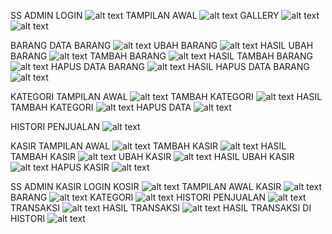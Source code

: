 SS ADMIN
LOGIN
![alt text](https://github.com/PatriciaDianPaska/tokosouvenir/blob/master/SS%20ADMIN/1.png)
TAMPILAN AWAL
![alt text](https://github.com/PatriciaDianPaska/tokosouvenir/blob/master/SS%20ADMIN/2.png)
GALLERY
![alt text](https://github.com/PatriciaDianPaska/tokosouvenir/blob/master/SS%20ADMIN/3.png)
![alt text](https://github.com/PatriciaDianPaska/tokosouvenir/blob/master/SS%20ADMIN/4.png)

BARANG
DATA BARANG
![alt text](https://github.com/PatriciaDianPaska/tokosouvenir/blob/master/SS%20ADMIN/5.png)
UBAH BARANG
![alt text](https://github.com/PatriciaDianPaska/tokosouvenir/blob/master/SS%20ADMIN/6.png)
HASIL UBAH BARANG
![alt text](https://github.com/PatriciaDianPaska/tokosouvenir/blob/master/SS%20ADMIN/7.png)
TAMBAH BARANG
![alt text](https://github.com/PatriciaDianPaska/tokosouvenir/blob/master/SS%20ADMIN/8.png)
HASIL TAMBAH BARANG
![alt text](https://github.com/PatriciaDianPaska/tokosouvenir/blob/master/SS%20ADMIN/9.png)
HAPUS DATA BARANG
![alt text](https://github.com/PatriciaDianPaska/tokosouvenir/blob/master/SS%20ADMIN/10.png)
HASIL HAPUS DATA BARANG
![alt text](https://github.com/PatriciaDianPaska/tokosouvenir/blob/master/SS%20ADMIN/11.png)

KATEGORI
TAMPILAN AWAL
![alt text](https://github.com/PatriciaDianPaska/tokosouvenir/blob/master/SS%20ADMIN/12.png)
TAMBAH KATEGORI
![alt text](https://github.com/PatriciaDianPaska/tokosouvenir/blob/master/SS%20ADMIN/13.png)
HASIL TAMBAH KATEGORI
![alt text](https://github.com/PatriciaDianPaska/tokosouvenir/blob/master/SS%20ADMIN/14.png)
HAPUS DATA
![alt text](https://github.com/PatriciaDianPaska/tokosouvenir/blob/master/SS%20ADMIN/15.png)

HISTORI PENJUALAN
![alt text](https://github.com/PatriciaDianPaska/tokosouvenir/blob/master/SS%20ADMIN/16.png)

KASIR
TAMPILAN AWAL
![alt text](https://github.com/PatriciaDianPaska/tokosouvenir/blob/master/SS%20ADMIN/17.png)
TAMBAH KASIR
![alt text](https://github.com/PatriciaDianPaska/tokosouvenir/blob/master/SS%20ADMIN/18.png)
HASIL TAMBAH KASIR
![alt text](https://github.com/PatriciaDianPaska/tokosouvenir/blob/master/SS%20ADMIN/19.png)
UBAH KASIR
![alt text](https://github.com/PatriciaDianPaska/tokosouvenir/blob/master/SS%20ADMIN/20.png)
HASIL UBAH KASIR
![alt text](https://github.com/PatriciaDianPaska/tokosouvenir/blob/master/SS%20ADMIN/22.png)
HAPUS KASIR
![alt text](https://github.com/PatriciaDianPaska/tokosouvenir/blob/master/SS%20ADMIN/21.png)

SS ADMIN KASIR
LOGIN KOSIR
![alt text](https://github.com/PatriciaDianPaska/tokosouvenir/blob/master/SS%20KASIR/Screenshot%20(59).png)
TAMPILAN AWAL KASIR
![alt text](https://github.com/PatriciaDianPaska/tokosouvenir/blob/master/SS%20KASIR/Screenshot%20(60).png)
BARANG
![alt text](https://github.com/PatriciaDianPaska/tokosouvenir/blob/master/SS%20KASIR/Screenshot%20(61).png)
KATEGORI
![alt text](https://github.com/PatriciaDianPaska/tokosouvenir/blob/master/SS%20KASIR/Screenshot%20(62).png)
HISTORI PENJUALAN
![alt text](https://github.com/PatriciaDianPaska/tokosouvenir/blob/master/SS%20KASIR/Screenshot%20(63).png)
TRANSAKSI
![alt text](https://github.com/PatriciaDianPaska/tokosouvenir/blob/master/SS%20KASIR/Screenshot%20(64).png)
HASIL TRANSAKSI
![alt text](https://github.com/PatriciaDianPaska/tokosouvenir/blob/master/SS%20KASIR/Screenshot%20(65).png)
HASIL TRANSAKSI DI HISTORI
![alt text](https://github.com/PatriciaDianPaska/tokosouvenir/blob/master/SS%20KASIR/Screenshot%20(66).png)
